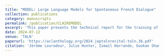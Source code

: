 ```yaml
---
title: "MODEL: Large Language Models for Spontaneous French Dialogue"
collection: publications
category: manuscripts
permalink: /publication/CLAIREMODEL
excerpt: 'This paper presents the technical report for the training of the CLAIRE model.'
date: 2024-07-12
venue: 'TALN'
paperurl: 'https://aclanthology.org/2024.jeptalnrecital-taln.36.pdf'
citation: 'Jérôme Louradour, Julie Hunter, Ismaïl Harrando, Guokan Shang, Virgile Rennard, Jean-pierre Lorré '
---
```


